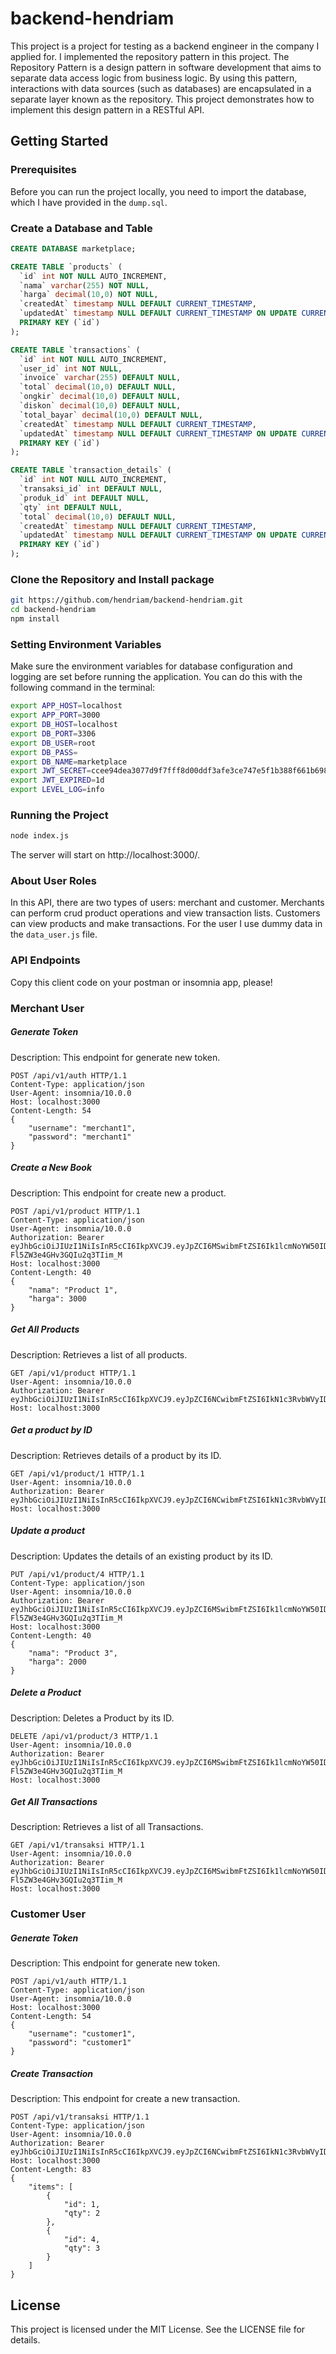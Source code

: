 # backend-hendriam

This project is a project for testing as a backend engineer in the company I applied for.
I implemented the repository pattern in this project. The Repository Pattern is a design pattern in software development that aims to separate data access logic from business logic. By using this pattern, interactions with data sources (such as databases) are encapsulated in a separate layer known as the repository. This project demonstrates how to implement this design pattern in a RESTful API.

## Getting Started

### Prerequisites

Before you can run the project locally, you need to import the database, which I have provided in the `dump.sql`.

### Create a Database and Table

```sql
CREATE DATABASE marketplace;
```

```sql
CREATE TABLE `products` (
  `id` int NOT NULL AUTO_INCREMENT,
  `nama` varchar(255) NOT NULL,
  `harga` decimal(10,0) NOT NULL,
  `createdAt` timestamp NULL DEFAULT CURRENT_TIMESTAMP,
  `updatedAt` timestamp NULL DEFAULT CURRENT_TIMESTAMP ON UPDATE CURRENT_TIMESTAMP,
  PRIMARY KEY (`id`)
);
```

```sql
CREATE TABLE `transactions` (
  `id` int NOT NULL AUTO_INCREMENT,
  `user_id` int NOT NULL,
  `invoice` varchar(255) DEFAULT NULL,
  `total` decimal(10,0) DEFAULT NULL,
  `ongkir` decimal(10,0) DEFAULT NULL,
  `diskon` decimal(10,0) DEFAULT NULL,
  `total_bayar` decimal(10,0) DEFAULT NULL,
  `createdAt` timestamp NULL DEFAULT CURRENT_TIMESTAMP,
  `updatedAt` timestamp NULL DEFAULT CURRENT_TIMESTAMP ON UPDATE CURRENT_TIMESTAMP,
  PRIMARY KEY (`id`)
);
```

```sql
CREATE TABLE `transaction_details` (
  `id` int NOT NULL AUTO_INCREMENT,
  `transaksi_id` int DEFAULT NULL,
  `produk_id` int DEFAULT NULL,
  `qty` int DEFAULT NULL,
  `total` decimal(10,0) DEFAULT NULL,
  `createdAt` timestamp NULL DEFAULT CURRENT_TIMESTAMP,
  `updatedAt` timestamp NULL DEFAULT CURRENT_TIMESTAMP ON UPDATE CURRENT_TIMESTAMP,
  PRIMARY KEY (`id`)
);
```

### Clone the Repository and Install package

```bash
git https://github.com/hendriam/backend-hendriam.git
cd backend-hendriam
npm install
```

### Setting Environment Variables

Make sure the environment variables for database configuration and logging are set before running the application. You can do this with the following command in the terminal:

```bash
export APP_HOST=localhost
export APP_PORT=3000
export DB_HOST=localhost
export DB_PORT=3306
export DB_USER=root
export DB_PASS=
export DB_NAME=marketplace
export JWT_SECRET=ccee94dea3077d9f7fff8d00ddf3afe3ce747e5f1b388f661b698cddeaca4e98
export JWT_EXPIRED=1d
export LEVEL_LOG=info
```

### Running the Project

```bash
node index.js
```

The server will start on http://localhost:3000/.

### About User Roles

In this API, there are two types of users: merchant and customer.
Merchants can perform crud product operations and view transaction lists.
Customers can view products and make transactions.
For the user I use dummy data in the `data_user.js` file.

### API Endpoints

Copy this client code on your postman or insomnia app, please!

### Merchant User

##### Generate Token

Description: This endpoint for generate new token.

```
POST /api/v1/auth HTTP/1.1
Content-Type: application/json
User-Agent: insomnia/10.0.0
Host: localhost:3000
Content-Length: 54
{
	"username": "merchant1",
	"password": "merchant1"
}
```

##### Create a New Book

Description: This endpoint for create new a product.

```
POST /api/v1/product HTTP/1.1
Content-Type: application/json
User-Agent: insomnia/10.0.0
Authorization: Bearer eyJhbGciOiJIUzI1NiIsInR5cCI6IkpXVCJ9.eyJpZCI6MSwibmFtZSI6Ik1lcmNoYW50IDEiLCJsZXZlbCI6Im1lcmNoYW50IiwiaWF0IjoxNzI5MTQxMjE2LCJleHAiOjE3MjkyMjc2MTZ9.UWRb_60oumeJgs_nf-Fl5ZW3e4GHv3GQIu2q3TIim_M
Host: localhost:3000
Content-Length: 40
{
	"nama": "Product 1",
	"harga": 3000
}
```

##### Get All Products

Description: Retrieves a list of all products.

```
GET /api/v1/product HTTP/1.1
User-Agent: insomnia/10.0.0
Authorization: Bearer eyJhbGciOiJIUzI1NiIsInR5cCI6IkpXVCJ9.eyJpZCI6NCwibmFtZSI6IkN1c3RvbWVyIDIiLCJsZXZlbCI6ImN1c3RvbWVyIiwiaWF0IjoxNzI5MTQ1OTYzLCJleHAiOjE3MjkyMzIzNjN9.nk0Vda9p8jTiaWNv63Wy2drjULTgFj7Guw0hwfoU3ic
Host: localhost:3000
```

##### Get a product by ID

Description: Retrieves details of a product by its ID.

```
GET /api/v1/product/1 HTTP/1.1
User-Agent: insomnia/10.0.0
Authorization: Bearer eyJhbGciOiJIUzI1NiIsInR5cCI6IkpXVCJ9.eyJpZCI6NCwibmFtZSI6IkN1c3RvbWVyIDIiLCJsZXZlbCI6ImN1c3RvbWVyIiwiaWF0IjoxNzI5MTQ1OTYzLCJleHAiOjE3MjkyMzIzNjN9.nk0Vda9p8jTiaWNv63Wy2drjULTgFj7Guw0hwfoU3ic
Host: localhost:3000
```

##### Update a product

Description: Updates the details of an existing product by its ID.

```
PUT /api/v1/product/4 HTTP/1.1
Content-Type: application/json
User-Agent: insomnia/10.0.0
Authorization: Bearer eyJhbGciOiJIUzI1NiIsInR5cCI6IkpXVCJ9.eyJpZCI6MSwibmFtZSI6Ik1lcmNoYW50IDEiLCJsZXZlbCI6Im1lcmNoYW50IiwiaWF0IjoxNzI5MTQxMjE2LCJleHAiOjE3MjkyMjc2MTZ9.UWRb_60oumeJgs_nf-Fl5ZW3e4GHv3GQIu2q3TIim_M
Host: localhost:3000
Content-Length: 40
{
	"nama": "Product 3",
	"harga": 2000
}
```

##### Delete a Product

Description: Deletes a Product by its ID.

```
DELETE /api/v1/product/3 HTTP/1.1
User-Agent: insomnia/10.0.0
Authorization: Bearer eyJhbGciOiJIUzI1NiIsInR5cCI6IkpXVCJ9.eyJpZCI6MSwibmFtZSI6Ik1lcmNoYW50IDEiLCJsZXZlbCI6Im1lcmNoYW50IiwiaWF0IjoxNzI5MTQxMjE2LCJleHAiOjE3MjkyMjc2MTZ9.UWRb_60oumeJgs_nf-Fl5ZW3e4GHv3GQIu2q3TIim_M
Host: localhost:3000
```

##### Get All Transactions

Description: Retrieves a list of all Transactions.

```
GET /api/v1/transaksi HTTP/1.1
User-Agent: insomnia/10.0.0
Authorization: Bearer eyJhbGciOiJIUzI1NiIsInR5cCI6IkpXVCJ9.eyJpZCI6MSwibmFtZSI6Ik1lcmNoYW50IDEiLCJsZXZlbCI6Im1lcmNoYW50IiwiaWF0IjoxNzI5MTQxMjE2LCJleHAiOjE3MjkyMjc2MTZ9.UWRb_60oumeJgs_nf-Fl5ZW3e4GHv3GQIu2q3TIim_M
Host: localhost:3000
```

### Customer User

##### Generate Token

Description: This endpoint for generate new token.

```
POST /api/v1/auth HTTP/1.1
Content-Type: application/json
User-Agent: insomnia/10.0.0
Host: localhost:3000
Content-Length: 54
{
	"username": "customer1",
	"password": "customer1"
}
```

##### Create Transaction

Description: This endpoint for create a new transaction.

```
POST /api/v1/transaksi HTTP/1.1
Content-Type: application/json
User-Agent: insomnia/10.0.0
Authorization: Bearer eyJhbGciOiJIUzI1NiIsInR5cCI6IkpXVCJ9.eyJpZCI6NCwibmFtZSI6IkN1c3RvbWVyIDIiLCJsZXZlbCI6ImN1c3RvbWVyIiwiaWF0IjoxNzI5MTQ1OTYzLCJleHAiOjE3MjkyMzIzNjN9.nk0Vda9p8jTiaWNv63Wy2drjULTgFj7Guw0hwfoU3ic
Host: localhost:3000
Content-Length: 83
{
	"items": [
		{
			"id": 1,
			"qty": 2
		},
		{
			"id": 4,
			"qty": 3
		}
	]
}
```

## License

This project is licensed under the MIT License. See the LICENSE file for details.
